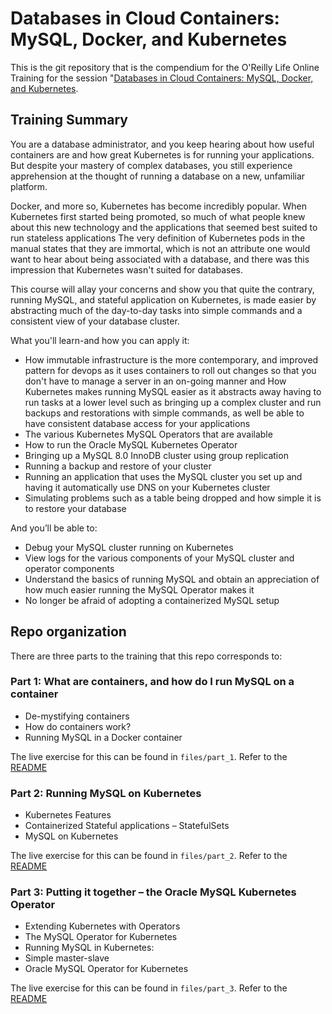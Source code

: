 # Databases in Cloud Containers: MySQL, Docker, and Kubernetes

This is the git repository that is the compendium for the O'Reilly Life Online Training for the session "[Databases in Cloud Containers: MySQL, Docker, and Kubernetes](https://learning.oreilly.com/live-training/courses/databases-in-cloud-containers-mysql-docker-and-kubernetes/0636920292630/).

## Training Summary

You are a database administrator, and you keep hearing about how useful containers are and how great Kubernetes is for running your applications. But despite your mastery of complex databases, you still experience apprehension at the thought of running a database on a new, unfamiliar platform.

Docker, and more so, Kubernetes has become incredibly popular. When Kubernetes first started being promoted, so much of what people knew about this new technology and the applications that seemed best suited to run stateless applications The very definition of Kubernetes pods in the manual states that they are immortal, which is not an attribute one would want to hear about being associated with a database, and there was this impression that Kubernetes wasn't suited for databases.

This course will allay your concerns and show you that quite the contrary, running MySQL, and stateful application on Kubernetes, is made easier by abstracting much of the day-to-day tasks into simple commands and a consistent view of your database cluster.

What you'll learn-and how you can apply it:

* How immutable infrastructure is the more contemporary, and improved pattern for devops as it uses containers to roll out changes so that you don't have to manage a server in an on-going manner and How Kubernetes makes running MySQL easier as it abstracts away having to run tasks at a lower level such as bringing up a complex cluster and run backups and restorations with simple commands, as well be able to have consistent database access for your applications
* The various Kubernetes MySQL Operators that are available
* How to run the Oracle MySQL Kubernetes Operator
* Bringing up a MySQL 8.0 InnoDB cluster using group replication
* Running a backup and restore of your cluster
* Running an application that uses the MySQL cluster you set up and having it automatically use DNS on your Kubernetes cluster
* Simulating problems such as a table being dropped and how simple it is to restore your database

And you’ll be able to:

* Debug your MySQL cluster running on Kubernetes
* View logs for the various components of your MySQL cluster and operator components
* Understand the basics of running MySQL and obtain an appreciation of how much easier running the MySQL Operator makes it
* No longer be afraid of adopting a containerized MySQL setup

## Repo organization

There are three parts to the training that this repo corresponds to:

### Part 1: What are containers, and how do I run MySQL on a container

* De-mystifying containers
* How do containers work?
* Running MySQL in a Docker container

The live exercise for this can be found in `files/part_1`. Refer to the [README](./files/part_1/README.md)

### Part 2: Running MySQL on Kubernetes

* Kubernetes Features
* Containerized Stateful applications – StatefulSets 
* MySQL on Kubernetes

The live exercise for this can be found in `files/part_2`. Refer to the [README](./files/part_1/README.md)

### Part 3: Putting it together – the Oracle MySQL Kubernetes Operator
* Extending Kubernetes with Operators 
* The MySQL Operator for Kubernetes
* Running MySQL in Kubernetes: 
* Simple master-slave 
* Oracle MySQL Operator for Kubernetes

The live exercise for this can be found in `files/part_3`. Refer to the [README](./files/part_1/README.md)